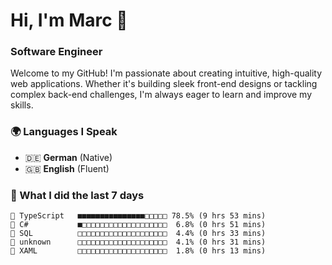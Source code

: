 # Hi, I'm Marc 👋 
### Software Engineer

Welcome to my GitHub! I'm passionate about creating intuitive, high-quality web applications. Whether it's building sleek front-end designs or tackling complex back-end challenges, I'm always eager to learn and improve my skills.  

### 🌍 Languages I Speak  
- 🇩🇪 **German** (Native)  
- 🇬🇧 **English** (Fluent)

### 🤯 What I did the last 7 days

```
🔷 TypeScript   ■■■■■■■■■■■■■■■□□□□□ 78.5% (9 hrs 53 mins)
🔷 C#           ■□□□□□□□□□□□□□□□□□□□  6.8% (0 hrs 51 mins)
📄 SQL          □□□□□□□□□□□□□□□□□□□□  4.4% (0 hrs 33 mins)
📄 unknown      □□□□□□□□□□□□□□□□□□□□  4.1% (0 hrs 31 mins)
📄 XAML         □□□□□□□□□□□□□□□□□□□□  1.8% (0 hrs 13 mins)
```